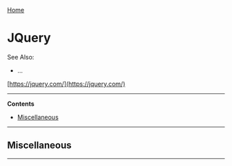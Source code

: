 [Home](Readme.md)
# JQuery

See Also:

  - ...

[https://jquery.com/](https://jquery.com/)

---

**Contents**

- [Miscellaneous](JQuery.md#miscellaneous)

---

## Miscellaneous

---
